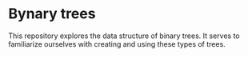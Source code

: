 # Bynary trees
This repository explores the data structure of binary trees.
It serves to familiarize ourselves with creating and using these types of trees.
